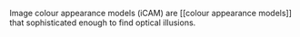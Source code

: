 Image colour appearance models (iCAM) are [[colour appearance models]] that sophisticated enough to find optical illusions.
